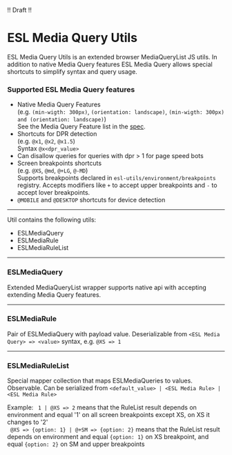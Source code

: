 !! Draft !!

# ESL Media Query Utils

ESL Media Query Utils is an extended browser MediaQueryList JS utils.
In addition to native Media Query features ESL Media Query allows special shortcuts to simplify syntax and query usage.

### Supported ESL Media Query features

- Native Media Query Features  
  (e.g. `(min-wigth: 300px)`, `(orientation: landscape)`, `(min-wigth: 300px) and (orientation: landscape)`)  
  See the Media Query Feature list in the [spec](https://drafts.csswg.org/mediaqueries-3/#media0). 
- Shortcuts for DPR detection  
  (e.g. `@x1`, `@x2`, `@x1.5`)  
  Syntax `@x<dpr_value>`
- Can disallow queries for queries with dpr > 1 for page speed bots
- Screen breakpoints shortcuts  
  (e.g. `@XS`, `@md`, `@+LG`, `@-MD`)  
  Supports breakpoints declared in `esl-utils/environment/breakpoints` registry. 
  Accepts modifiers like `+` to accept upper breakpoints and `-` to accept lover breakpoints.
- `@MOBILE` and `@DESKTOP` shortcuts for device detection
---

Util contains the following utils:
- ESLMediaQuery
- ESLMediaRule
- ESLMediaRuleList

---
### ESLMediaQuery 
Extended MediaQueryList wrapper supports native api 
with accepting extending Media Query features.

--- 
### ESLMediaRule
Pair of ESLMediaQuery with payload value.
Deserializable from `<ESL Media Query> => <value>` syntax, e.g. `@XS => 1`

--- 
### ESLMediaRuleList
Special mapper collection that maps ESLMediaQueries to values. Observable.
Can be serialized from `<default_value> | <ESL Media Rule> | <ESL Media Rule>`

Example:
` 1 | @XS => 2` means that the RuleList result depends on environment and equal '1' on all screen breakpoints except XS, on XS it changes to '2'  
` @XS => {option: 1} | @+SM => {option: 2}` means that the RuleList result depends on environment and equal `{option: 1}` on XS breakpoint, and equal `{option: 2}` on SM and upper breakpoints
